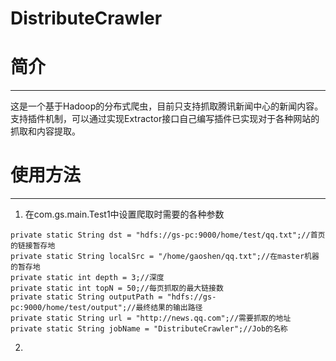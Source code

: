DistributeCrawler
=================
# 简介 #

----------
这是一个基于Hadoop的分布式爬虫，目前只支持抓取腾讯新闻中心的新闻内容。支持插件机制，可以通过实现Extractor接口自己编写插件已实现对于各种网站的抓取和内容提取。
# 使用方法 #

----------


1. 在com.gs.main.Test1中设置爬取时需要的各种参数
```
private static String dst = "hdfs://gs-pc:9000/home/test/qq.txt";//首页的链接暂存地
private static String localSrc = "/home/gaoshen/qq.txt";//在master机器的暂存地
private static int depth = 3;//深度
private static int topN = 50;//每页抓取的最大链接数
private static String outputPath = "hdfs://gs-pc:9000/home/test/output";//最终结果的输出路径
private static String url = "http://news.qq.com";//需要抓取的地址
private static String jobName = "DistributeCrawler";//Job的名称
```
2. 
    